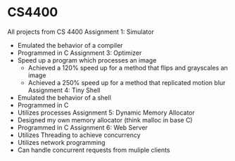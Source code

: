 # CS4400
All projects from CS 4400
Assignment 1: Simulator 
 - Emulated the behavior of a compiler
 - Programmed in C
Assignment 3: Optimizer
 - Speed up a program which processes an image
   - Achieved a 120% speed up for a method that flips and grayscales an image
   - Achieved a 250% speed up for a method that replicated motion blur
Assignment 4: Tiny Shell
 - Emulated the behavior of a shell
 - Programmed in C
 - Utilizes processes
Assignment 5: Dynamic Memory Allocator
 - Designed my own memory allocator (think malloc in base C)
 - Programmed in C
Assignment 6: Web Server
 - Utilizes Threading to achieve concurrency
 - Utilizes network programming
 - Can handle concurrent requests from muliple clients
